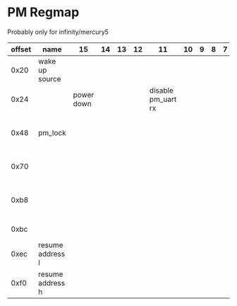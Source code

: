 # PM Regmap

Probably only for infinity/mercury5

| offset | name             | 15         | 14 | 13 | 12 | 11                 | 10 | 9 | 8 | 7 | 6 | 5 | 4             | 3               | 2                 | 1   | 0 | Notes                           |
|--------|------------------|------------|----|----|----|--------------------|----|---|---|---|---|---|---------------|-----------------|-------------------|-----|---|---------------------------------|
| 0x20   | wake up source   |            |    |    |    |                    |    |   |   |   |   |   | rtc           |                 | wol               | sar |   |                                 |
| 0x24   |                  | power down |    |    |    | disable pm_uart rx |    |   |   |   |   |   |               |                 |                   |     |   |                                 |
| 0x48   | pm_lock          |            |    |    |    |                    |    |   |   |   |   |   |               |                 |                   |     |   | write 0xbabe to unlock pm_gpio4 |
| 0x70   |                  |            |    |    |    |                    |    |   |   |   |   |   | ir in is gpio | isoen2gpio4?    | link wkint2gpio4? |     |   |                                 |
| 0xb8   |                  |            |    |    |    |                    |    |   |   |   |   |   |               |                 |                   |     |   | write 0x79 to trigger a reset   |
| 0xbc   |                  |            |    |    |    |                    |    |   |   |   |   |   |               | temp sensor en? |                   |     |   |                                 |
| 0xec   | resume address l |            |    |    |    |                    |    |   |   |   |   |   |               |                 |                   |     |   |                                 |
| 0xf0   | resume address h |            |    |    |    |                    |    |   |   |   |   |   |               |                 |                   |     |   |                                 |
